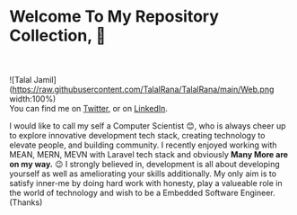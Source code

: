 # Welcome To My Repository Collection, 👋<br><br>
![Talal Jamil](https://raw.githubusercontent.com/TalalRana/TalalRana/main/Web.png width:100%)
<br>
You can find me on [Twitter][1], or on [LinkedIn][2].

[1]: https://twitter.com/TalalJamilCh
[2]: https://www.linkedin.com/in/techpro-talal/

I would like to call my self a Computer Scientist 😊, who is always cheer up to explore innovative development tech stack, creating technology to elevate people, and building community.
I recently enjoyed working with MEAN, MERN, MEVN with Laravel tech stack and obviously <strong> Many More are on my way.</strong> 😉
I strongly believed in, development is all about developing yourself as well as ameliorating your skills additionally.
My only aim is to satisfy inner-me by doing hard work with honesty, play a valueable role in the world of technology
and wish to be a Embedded Software Engineer. (Thanks)

